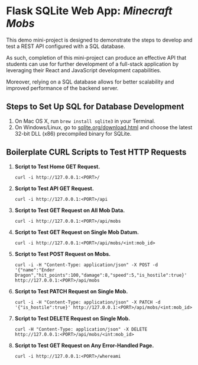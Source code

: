 # Flask SQLite Web App: _Minecraft Mobs_

This demo mini-project is designed to demonstrate the steps to develop and test a REST API configured with a SQL database.

As such, completion of this mini-project can produce an effective API that students can use for further development of a full-stack application by leveraging their React and JavaScript development capabilities. 

Moreover, relying on a SQL database allows for better scalability and improved performance of the backend server.

## Steps to Set Up SQL for Database Development

1. On Mac OS X, run `brew install sqlite3` in your Terminal.
2. On Windows/Linux, go to [sqlite.org/download.html](http://sqlite.org/download.html) and choose the latest 32-bit DLL (x86) precompiled binary for SQLite. 

## Boilerplate CURL Scripts to Test HTTP Requests

1. **Script to Test Home GET Request.**
    ```
    curl -i http://127.0.0.1:<PORT>/
    ```
2. **Script to Test API GET Request.**
    ```
    curl -i http://127.0.0.1:<PORT>/api
    ```
3. **Script to Test GET Request on All Mob Data.**
    ```
    curl -i http://127.0.0.1:<PORT>/api/mobs
    ```
4. **Script to Test GET Request on Single Mob Datum.**
    ```
    curl -i http://127.0.0.1:<PORT>/api/mobs/<int:mob_id>
    ```
5. **Script to Test POST Request on Mobs.**
    ```
    curl -i -H "Content-Type: application/json" -X POST -d '{"name":"Ender Dragon","hit_points":100,"damage":8,"speed":5,"is_hostile":true}' http://127.0.0.1:<PORT>/api/mobs
    ```
6. **Script to Test PATCH Request on Single Mob.**
    ```
    curl -i -H "Content-Type: application/json" -X PATCH -d '{"is_hostile":true}' http://127.0.0.1:<PORT>/api/mobs/<int:mob_id>
    ```
7. **Script to Test DELETE Request on Single Mob.**
    ```
    curl -H "Content-Type: application/json" -X DELETE http://127.0.0.1:<PORT>/api/mobs/<int:mob_id>
    ```
8. **Script to Test GET Request on Any Error-Handled Page.**
    ```
    curl -i http://127.0.0.1:<PORT>/whereami
    ```